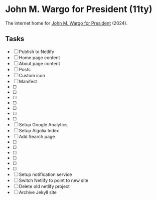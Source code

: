 # John M. Wargo for President (11ty)

The internet home for [John M. Wargo for President](https://wargo2024.com) (2024).

## Tasks

* [ ] Publish to Netlify
* [ ] Home page content
* [ ] About page content
* [ ] Posts
* [ ] Custom icon 
* [ ] Manifest
* [ ] 
* [ ] 
* [ ] 
* [ ] 
* [ ] 
* [ ] 
* [ ] 
* [ ] Setup Google Analytics
* [ ] Setup Algolia Index
* [ ] Add Search page
* [ ] 
* [ ] 
* [ ] 
* [ ] 
* [ ] 
* [ ] 
* [ ] Setup notification service
* [ ] Switch Netlify to point to new site
* [ ] Delete old netlify project
* [ ] Archive Jekyll site